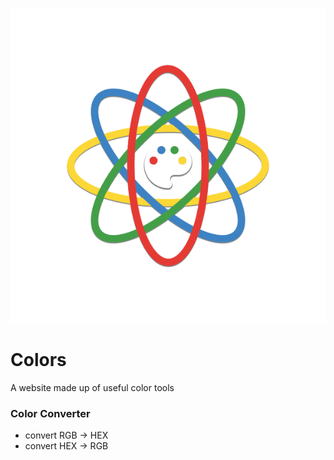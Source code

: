 ![Logo](./assets/icon.svg)

# Colors

A website made up of useful color tools

### Color Converter

* convert RGB -> HEX
* convert HEX -> RGB

